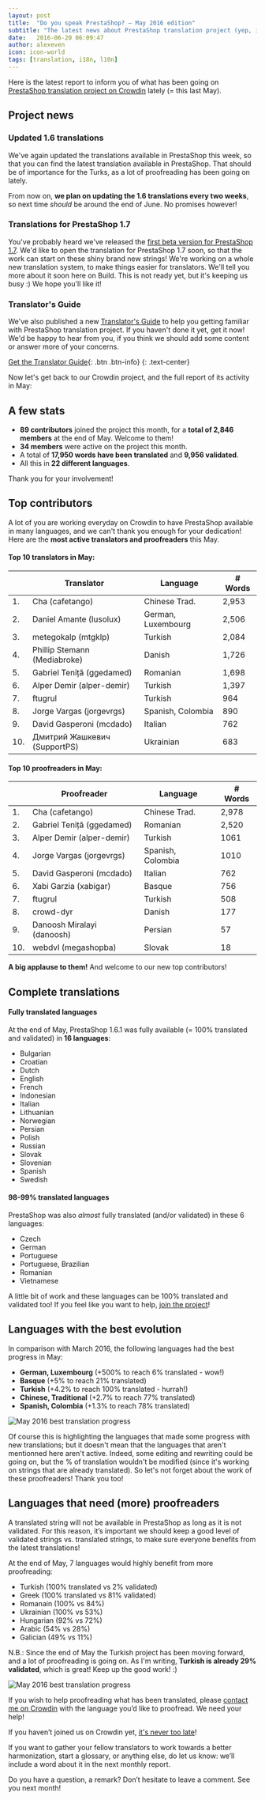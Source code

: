 ```yaml
---
layout: post
title:  "Do you speak PrestaShop? – May 2016 edition"
subtitle: "The latest news about PrestaShop translation project (yep, including 1.7 translations)"
date:   2016-06-20 06:09:47
author: alexeven
icon: icon-world
tags: [translation, i18n, l10n]
---
```



Here is the latest report to inform you of what has been going on [PrestaShop translation project on Crowdin](https://crowdin.com/project/prestashop-official) lately (= this last May).

## Project news

### Updated 1.6 translations

We've again updated the translations available in PrestaShop this week, so that you can find the latest translation available in PrestaShop. That should be of importance for the Turks, as a lot of proofreading has been going on lately.

From now on, **we plan on updating the 1.6 translations every two weeks**, so next time *should* be around the end of June. No promises however!

### Translations for PrestaShop 1.7

You've probably heard we've released the [first beta version for PrestaShop 1.7](http://build.prestashop.com/news/prestashop-1-7-beta-1-open-for-feedback/). We'd like to open the translation for PrestaShop 1.7 soon, so that the work can start on these shiny brand new strings!
We're working on a whole new translation system, to make things easier for translators. We'll tell you more about it soon here on Build. This is not ready yet, but it's keeping us busy :) We hope you'll like it!

### Translator's Guide

We've also published a new [Translator's Guide](http://build.prestashop.com/howtos/translation/new-translator-guide-available-now/) to help you getting familiar with PrestaShop translation project. If you haven't done it yet, get it now!
We'd be happy to hear from you, if you think we should add some content or answer more of your concerns.

[Get the Translator Guide](http://build.prestashop.com/assets/ext/PrestaShop_Translator_Guide.pdf){: .btn .btn-info}
{: .text-center}


Now let's get back to our Crowdin project, and the full report of its activity in May:

## A few stats
* **89 contributors** joined the project this month, for a **total of 2,846 members** at the end of May. Welcome to them!
* **34 members** were active on the project this month.
* A total of **17,950 words have been translated** and **9,956 validated**.
* All this in **22 different languages**.

Thank you for your involvement!

## Top contributors

A lot of you are working everyday on Crowdin to have PrestaShop available in many languages, and we can't thank you enough for your dedication! Here are the **most active translators and proofreaders** this May.

#### Top 10 translators in May:

| |Translator | Language | # Words
|-|---------- | -------- | ----------------
 1. | Cha (cafetango) | Chinese Trad.  | 2,953
 2. | Daniel Amante (lusolux)| German, Luxembourg | 2,506
 3. | metegokalp (mtgklp) | Turkish | 2,084
 4. | Phillip Stemann (Mediabroke) | Danish | 1,726
 5. | Gabriel Teniță (ggedamed) | Romanian | 1,698
 6. | Alper Demir (alper-demir) | Turkish | 1,397
 7. | ftugrul | Turkish | 964
 8. | Jorge Vargas (jorgevrgs) | Spanish, Colombia | 890
 9. | David Gasperoni (mcdado) | Italian | 762
10. | Дмитрий Жашкевич (SupportPS) | Ukrainian | 683


#### Top 10 proofreaders in May:

| | Proofreader | Language | # Words
|-| ---------- | -------- | ----------------
 1. | Cha (cafetango) | Chinese Trad. | 2,978
 2. | Gabriel Teniță (ggedamed) | Romanian | 2,520
 3. | Alper Demir (alper-demir) | Turkish | 1061
 4. | Jorge Vargas (jorgevrgs) | Spanish, Colombia | 1010
 5. | David Gasperoni (mcdado) | Italian | 762
 6. | Xabi Garzia (xabigar) | Basque | 756
 7. | ftugrul | Turkish | 508
 8. | crowd-dyr | Danish | 177
 9. | Danoosh Miralayi (danoosh) | Persian | 57
10. | webdvl (megashopba) | Slovak | 18

**A big applause to them!** And welcome to our new top contributors!


## Complete translations

#### Fully translated languages

At the end of May, PrestaShop 1.6.1 was fully available (= 100% translated and validated) in **16 languages**:

* Bulgarian
* Croatian
* Dutch
* English
* French
* Indonesian
* Italian
* Lithuanian
* Norwegian
* Persian
* Polish
* Russian
* Slovak
* Slovenian
* Spanish
* Swedish


#### 98-99% translated languages

PrestaShop was also *almost* fully translated (and/or validated) in these 6 languages:

* Czech
* German
* Portuguese
* Portuguese, Brazilian
* Romanian
* Vietnamese

A little bit of work and these languages can be 100% translated and validated too! If you feel like you want to help, [join the project](https://crowdin.com/project/prestashop-official)!

## Languages with the best evolution

In comparison with March 2016, the following languages had the best progress in May:

* **German, Luxembourg** (+500% to reach 6% translated - wow!)
* **Basque** (+5% to reach 21% translated)
* **Turkish** (+4.2% to reach 100% translated - hurrah!)
* **Chinese, Traditional** (+2.7% to reach 77% translated)
* **Spanish, Colombia** (+1.3% to reach 78% translated)

![May 2016 best translation progress](/assets/images/2016/06/Build_Crowdin_progress_May16.png)

Of course this is highlighting the languages that made some progress with new translations; but it doesn't mean that the languages that aren't mentionned here aren't active. Indeed, some editing and rewriting could be going on, but the % of translation wouldn't be modified (since it's working on strings that are already translated). So let's not forget about the work of these proofreaders! Thank you too!

## Languages that need (more) proofreaders

A translated string will not be available in PrestaShop as long as it is not validated. For this reason, it’s important we should keep a good level of validated strings vs. translated strings, to make sure everyone benefits from the latest translations!

At the end of May, 7 languages would highly benefit from more proofreading:

* Turkish (100% translated vs 2% validated)
* Greek (100% translated vs 81% validated)
* Romanain (100% vs 84%)
* Ukrainian (100% vs 53%)
* Hungarian (92% vs 72%)
* Arabic (54% vs 28%)
* Galician (49% vs 11%)

N.B.: Since the end of May the Turkish project has been moving forward, and a lot of proofreading is going on. As I'm writing, **Turkish is already 29% validated**, which is great! Keep up the good work! :)

![May 2016 best translation progress](/assets/images/2016/06/Build_Crowdin_proofreading_May16.png)


If you wish to help proofreading what has been translated, please [contact me on Crowdin](https://crowdin.com/profile/alex-even) with the language you’d like to proofread. We need your help!




If you haven’t joined us on Crowdin yet, [it's never too late](https://crowdin.com/project/prestashop-official)!

If you want to gather your fellow translators to work towards a better harmonization, start a glossary, or anything else, do let us know: we’ll include a word about it in the next monthly report.

Do you have a question, a remark? Don’t hesitate to leave a comment. See you next month!
